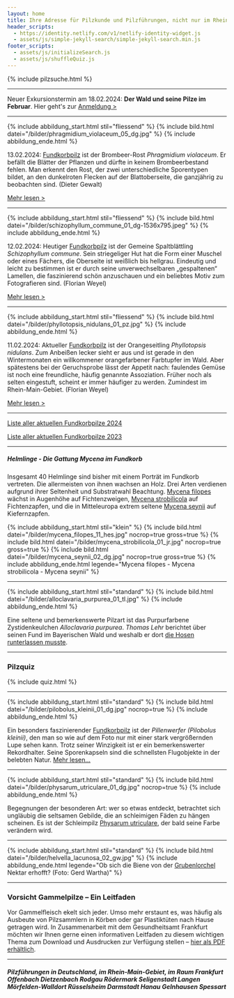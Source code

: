 ```yaml
---
layout: home
title: Ihre Adresse für Pilzkunde und Pilzführungen, nicht nur im Rhein-Main-Gebiet
header_scripts:
  - https://identity.netlify.com/v1/netlify-identity-widget.js
  - assets/js/simple-jekyll-search/simple-jekyll-search.min.js
footer_scripts:
  - assets/js/initializeSearch.js
  - assets/js/shuffleQuiz.js
---
```

{% include pilzsuche.html %}

- - -

Neuer Exkursionstermin am 18.02.2024: **Der Wald und seine Pilze im Februar**. Hier geht's zur [Anmeldung >](/termine)[](/termine)

- - -

{% include abbildung_start.html stil="fliessend" %}
{% include bild.html datei="/bilder/phragmidium_violaceum_05_dg.jpg" %}
{% include abbildung_ende.html %}

13.02.2024: [Fundkorbpilz](AA "Glossar-") ist der Brombeer-Rost *Phragmidium violaceum*. Er befällt die Blätter der Pflanzen und dürfte in keinem Brombeerbestand fehlen. Man erkennt den Rost, der zwei unterschiedliche Sporentypen bildet, an den dunkelroten Flecken auf der Blattoberseite, die ganzjährig zu beobachten sind. (Dieter Gewalt)

[Mehr lesen >](/pilze/phragmidium-violaceum-brombeer-rost)

<div style="clear:  both"></div>

- - -

{% include abbildung_start.html stil="fliessend" %}
{% include bild.html datei="/bilder/schizophyllum_commune_01_dg-1536x795.jpeg" %}
{% include abbildung_ende.html %}

12.02.2024: Heutiger [Fundkorbpilz](AA "Glossar-") ist der Gemeine Spaltblättling *Schizophyllum commune*. Sein striegeliger Hut hat die Form einer Muschel oder eines Fächers, die Oberseite ist weißlich bis hellgrau. Eindeutig und leicht zu bestimmen ist er durch seine unverwechselbaren „gespaltenen“ Lamellen, die faszinierend schön anzuschauen und ein beliebtes Motiv zum Fotografieren sind. (Florian Weyel)

[Mehr lesen >](/pilze/schizophyllum-commune-spaltblättling)

<div style="clear:  both"></div>

- - -

{% include abbildung_start.html stil="fliessend" %}
{% include bild.html datei="/bilder/phyllotopsis_nidulans_01_pz.jpg" %}
{% include abbildung_ende.html %}

11.02.2024: Aktueller [Fundkorbpilz](AA "Glossar-") ist der Orangeseitling *Phyllotopsis nidulans*. Zum Anbeißen lecker sieht er aus und ist gerade in den Wintermonaten ein willkommener orangefarbener Farbtupfer im Wald. Aber spätestens bei der Geruchsprobe lässt der Appetit nach: faulendes Gemüse ist noch eine freundliche, häufig genannte Assoziation. Früher noch als selten eingestuft, scheint er immer häufiger zu werden. Zumindest im Rhein-Main-Gebiet. (Florian Weyel)

[Mehr lesen >](/pilze/phyllotopsis-nidulans-orangeseitling)

<div style="clear:  both"></div>

- - -

[Liste aller aktuellen Fundkorbpilze 2024](/artikel/liste-aller-aktuellen-fundkorbpilze-2024.html)

[Liste aller aktuellen Fundkorbpilze 2023](/artikel/liste-aller-aktuellen-fundkorbpilze-2023.html)

- - -

##### Helmlinge - Die Gattung *Mycena* im Fundkorb

Insgesamt 40 Helmlinge sind bisher mit einem Porträt im Fundkorb vertreten. Die allermeisten von ihnen wachsen an Holz. Drei Arten verdienen aufgrund ihrer Seltenheit und Substratwahl Beachtung. [Mycena filopes](/pilze/mycena-filopes-zerbrechlicher-fadenhelmling) wächst in Augenhöhe auf Fichtenzweigen, [Mycena strobilicola](/pilze/mycena-strobilicola-fichtenzapfenhelmling) auf Fichtenzapfen, und die in Mitteleuropa extrem seltene [Mycena seynii](/pilze/mycena-seynii-mediterraner-kiefernzapfenhelmling) auf Kiefernzapfen.

{% include abbildung_start.html stil="klein" %}
{% include bild.html datei="/bilder/mycena_filopes_11_hes.jpg" nocrop=true gross=true %}
{% include bild.html datei="/bilder/mycena_strobilicola_01_jr.jpg" nocrop=true gross=true %}
{% include bild.html datei="/bilder/mycena_seynii_02_dg.jpg" nocrop=true gross=true %}
{% include abbildung_ende.html legende="Mycena filopes - Mycena strobilicola - Mycena seynii" %}

- - -

{% include abbildung_start.html stil="standard" %}
{% include bild.html datei="/bilder/alloclavaria_purpurea_01_tl.jpg" %}
{% include abbildung_ende.html %}

Eine seltene und bemerkenswerte Pilzart ist das Purpurfarbene Zystidenkeulchen *Alloclavaria purpurea*. *Thomas Lehr* berichtet über seinen Fund im Bayerischen Wald und weshalb er dort [die Hosen runterlassen musste](/pilze/alloclavaria-purpurea-purpurfarbenes-zystidenkeulchen).

- - -

### Pilzquiz

{% include quiz.html %}

- - -

{% include abbildung_start.html stil="standard" %}
{% include bild.html datei="/bilder/pilobolus_kleinii_01_dg.jpg" nocrop=true %}
{% include abbildung_ende.html %}

Ein besonders faszinierender [Fundkorbpilz](AA "Glossar-") ist der *Pillenwerfer (Pilobolus kleinii)*, den man so wie auf dem Foto nur mit einer stark vergrößernden Lupe sehen kann. Trotz seiner Winzigkeit ist er ein bemerkenswerter Rekordhalter. Seine Sporenkapseln sind die schnellsten Flugobjekte in der belebten Natur. [Mehr lesen...](/pilze/pilobolus-kleinii-pillenwerfer)

- - -

{% include abbildung_start.html stil="standard" %}
{% include bild.html datei="/bilder/physarum_utriculare_01_dg.jpg" nocrop=true %}
{% include abbildung_ende.html %}

Begegnungen der besonderen Art: wer so etwas entdeckt, betrachtet sich ungläubig die seltsamen Gebilde, die an schleimigen Fäden zu hängen scheinen. Es ist der Schleimpilz [Physarum utriculare](/pilze/physarum-utriculare-fadenfruchtschleimpilz), der bald seine Farbe verändern wird.

- - -

{% include abbildung_start.html stil="standard" %}
{% include bild.html datei="/bilder/helvella_lacunosa_02_gw.jpg" %}
{% include abbildung_ende.html legende="Ob sich die Biene von der <a href='/pilze/helvella-lacunosa-grubenlorchel'>Grubenlorchel</a> Nektar erhofft?  (Foto: Gerd Wartha)" %}

- - -

### Vorsicht Gammelpilze – Ein Leitfaden

Vor Gammelfleisch ekelt sich jeder. Umso mehr erstaunt es, was häufig als Ausbeute von Pilzsammlern in Körben oder gar Plastiktüten nach Hause getragen wird. In Zusammenarbeit mit dem Gesundheitsamt Frankfurt möchten wir Ihnen gerne einen informativen Leitfaden zu diesem wichtigen Thema zum Download und Ausdrucken zur Verfügung stellen – [hier als PDF erhältlich](/assets/docs/Fundkorb.de-Gammelpilze.pdf).

- - -

##### Pilzführungen in Deutschland, im Rhein-Main-Gebiet, im Raum Frankfurt Offenbach Dietzenbach Rodgau Rödermark Seligenstadt Langen Mörfelden-Walldort Rüsselsheim Darmstadt Hanau Gelnhausen Spessart